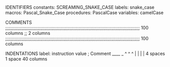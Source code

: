 IDENTIFIERS
constants:  SCREAMING_SNAKE_CASE
labels:     snake_case
macros:     Pascal_Snake_Case
procedures: PascalCase
variables:  camelCase

COMMENTS
;;;;;;;;;;;;;;;;;;;;;;;;;;;;;;;;;;;;;;;;;;;;;;;;;;;;;;;;;;;;;;;;;;;;;;;;;;;;;;;;;;;;;;;;;;;;;;;;;;;; 100 columns
;;                                                                                                     2 columns
;;;;;;;;;;;;;;;;;;;;;;;;;;;;;;;;;;;;;;;;;;;;;;;;;;;;;;;;;;;;;;;;;;;;;;;;;;;;;;;;;;;;;;;;;;;;;;;;;;;; 100 columns

INDENTATIONS
label:
    instruction value                  ; Comment
____           _                       ^
   ^           ^                       |
   |           |                       |
   4 spaces    1 space                 40 columns


